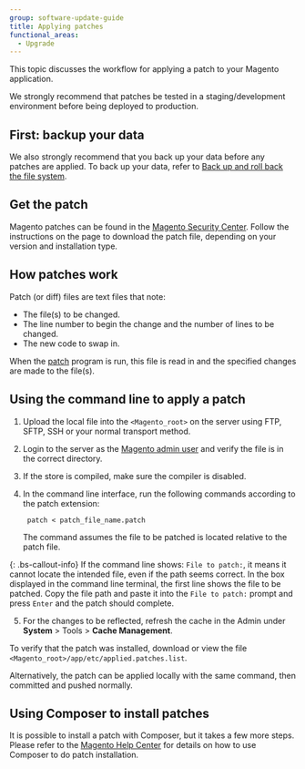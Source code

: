 ```yaml
---
group: software-update-guide
title: Applying patches
functional_areas:
  - Upgrade
---
```


This topic discusses the workflow for applying a patch to your Magento application.

We strongly recommend that patches be tested in a staging/development environment before being deployed to production.

## First: backup your data

We also strongly recommend that you back up your data before any patches are applied.
To back up your data, refer to [Back up and roll back the file system][].

## Get the patch

Magento patches can be found in the [Magento Security Center][]. Follow the instructions on the page to download the patch file, depending on your version and installation type.

## How patches work

Patch (or diff) files are text files that note:

* The file(s) to be changed.
* The line number to begin the change and the number of lines to be changed.
* The new code to swap in.

When the [patch][] program is run, this file is read in and the specified changes are made to the file(s).

## Using the command line to apply a patch

1. Upload the local file into the `<Magento_root>` on the server using FTP, SFTP, SSH or your normal transport method.  
1. Login to the server as the [Magento admin user][] and verify the file is in the correct directory.
1. If the store is compiled, make sure the compiler is disabled.
1. In the command line interface, run the following commands according to the patch extension:

        patch < patch_file_name.patch

   The command assumes the file to be patched is located relative to the patch file.

{: .bs-callout-info}
If the command line shows: `File to patch:`, it means it cannot locate the intended file, even if the path seems correct.
In the box displayed in the command line terminal, the first line shows the file to be patched.
Copy the file path and paste it into the `File to patch:` prompt and press `Enter` and the patch should complete.

5. For the changes to be reflected, refresh the cache in the Admin under **System** > Tools > **Cache Management**.

To verify that the patch was installed, download or view the file `<Magento_root>/app/etc/applied.patches.list`.

Alternatively, the patch can be applied locally with the same command, then committed and pushed normally.

## Using Composer to install patches

It is possible to install a patch with Composer, but it takes a few more steps.
Please refer to the [Magento Help Center][] for details on how to use Composer to do patch installation.

<!-- Link Definitions -->
[Magento Security Center]:https://magento.com/security/patches
[-p1 instead of -p0]:http://man7.org/linux/man-pages/man1/patch.1.html
[Back up and roll back the file system]:https://devdocs.magento.com/guides/v2.3/install-gde/install/cli/install-cli-backup.html
[patch]:https://en.wikipedia.org/wiki/Patch_(Unix)
[Magento Help Center]:https://support.magento.com/hc/en-us/articles/360005484154-Create-a-patch-for-a-Magento-2-Composer-installation-from-a-GitHub-commit
[Magento Admin user]:https://devdocs.magento.com/guides/v2.3/config-guide/cli/config-cli.html#config-install-cli-first
